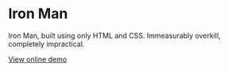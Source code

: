 # Iron Man

Iron Man, built using only HTML and CSS. Immeasurably overkill, completely impractical.

[View online demo](https://iron-man.surge.sh)